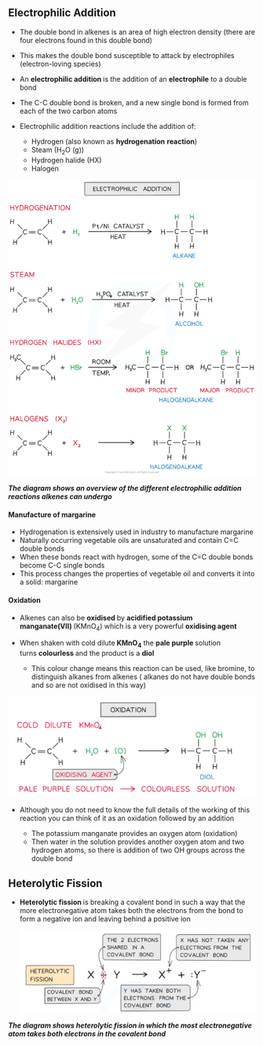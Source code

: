 Electrophilic Addition
----------------------

* The double bond in alkenes is an area of high electron density (there are four electrons found in this double bond)
* This makes the double bond susceptible to attack by electrophiles (electron-loving species)
* An <b>electrophilic addition </b>is the addition of an <b>electrophile</b> to a double bond
* The C-C double bond is broken, and a new single bond is formed from each of the two carbon atoms
* Electrophilic addition reactions include the addition of:

  + Hydrogen (also known as <b>hydrogenation</b> <b>reaction</b>)
  + Steam (H<sub>2</sub>O (g))
  + Hydrogen halide (HX)
  + Halogen

![Hydrocarbons Electrophilic Addition Reactions, downloadable AS & A Level Chemistry revision notes](3.2-Hydrocarbons-Electrophilic-Addition-Reactions.png)

*<b>The diagram shows an overview of the different electrophilic addition reactions alkenes can undergo</b>*

#### Manufacture of margarine

* Hydrogenation is extensively used in industry to manufacture margarine
* Naturally occurring vegetable oils are unsaturated and contain C=C double bonds
* When these bonds react with hydrogen, some of the C=C double bonds become C-C single bonds
* This process changes the properties of vegetable oil and converts it into a solid: margarine

#### Oxidation

* Alkenes can also be <b>oxidised </b>by <b>acidified potassium manganate(VII) </b>(KMnO<sub>4</sub>) which is a very powerful <b>oxidising agent</b>
* When shaken with cold dilute<b> KMnO</b><sub><b>4</b></sub> the <b>pale purple </b>solution turns <b>colourless </b>and the product is a <b>diol</b>

  + This colour change means this reaction can be used, like bromine, to distinguish alkanes from alkenes ( alkanes do not have double bonds and so are not oxidised in this way)

![screenshot-2022-03-14-133409](screenshot-2022-03-14-133409.png)

* Although you do not need to know the full details of the working of this reaction you can think of it as an oxidation followed by an addition

  + The potassium manganate provides an oxygen atom (oxidation)
  + Then water in the solution provides another oxygen atom and two hydrogen atoms, so there is addition of two OH groups across the double bond

Heterolytic Fission
-------------------

* <b>Heterolytic fission </b>is breaking a covalent bond in such a way that the more electronegative atom takes both the electrons from the bond to form a negative ion and leaving behind a positive ion

  ![screenshot-2022-03-14-134345](screenshot-2022-03-14-134345.png)

*<b>The diagram shows heterolytic fission in which the most electronegative atom takes both electrons in the covalent bond</b>*